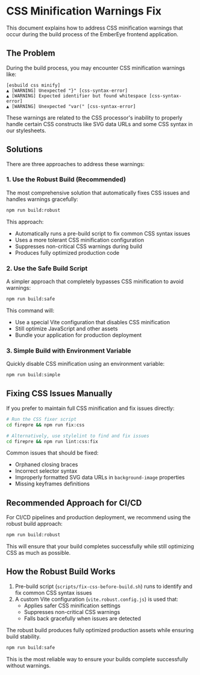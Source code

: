 # CSS Minification Warnings Fix

This document explains how to address CSS minification warnings that occur during the build process of the EmberEye frontend application.

## The Problem

During the build process, you may encounter CSS minification warnings like:

```
[esbuild css minify]
▲ [WARNING] Unexpected "}" [css-syntax-error]
▲ [WARNING] Expected identifier but found whitespace [css-syntax-error]
▲ [WARNING] Unexpected "var(" [css-syntax-error]
```

These warnings are related to the CSS processor's inability to properly handle certain CSS constructs like SVG data URLs and some CSS syntax in our stylesheets.

## Solutions

There are three approaches to address these warnings:

### 1. Use the Robust Build (Recommended)

The most comprehensive solution that automatically fixes CSS issues and handles warnings gracefully:

```bash
npm run build:robust
```

This approach:
- Automatically runs a pre-build script to fix common CSS syntax issues
- Uses a more tolerant CSS minification configuration
- Suppresses non-critical CSS warnings during build
- Produces fully optimized production code

### 2. Use the Safe Build Script

A simpler approach that completely bypasses CSS minification to avoid warnings:

```bash
npm run build:safe
```

This command will:
- Use a special Vite configuration that disables CSS minification
- Still optimize JavaScript and other assets
- Bundle your application for production deployment

### 3. Simple Build with Environment Variable

Quickly disable CSS minification using an environment variable:

```bash
npm run build:simple
```

## Fixing CSS Issues Manually

If you prefer to maintain full CSS minification and fix issues directly:

```bash
# Run the CSS fixer script
cd firepre && npm run fix:css

# Alternatively, use stylelint to find and fix issues
cd firepre && npm run lint:css:fix
```

Common issues that should be fixed:
- Orphaned closing braces
- Incorrect selector syntax
- Improperly formatted SVG data URLs in `background-image` properties
- Missing keyframes definitions

## Recommended Approach for CI/CD

For CI/CD pipelines and production deployment, we recommend using the robust build approach:

```bash
npm run build:robust
```

This will ensure that your build completes successfully while still optimizing CSS as much as possible.

## How the Robust Build Works

1. Pre-build script (`scripts/fix-css-before-build.sh`) runs to identify and fix common CSS syntax issues
2. A custom Vite configuration (`vite.robust.config.js`) is used that:
   - Applies safer CSS minification settings
   - Suppresses non-critical CSS warnings
   - Falls back gracefully when issues are detected

The robust build produces fully optimized production assets while ensuring build stability.

```bash
npm run build:safe
```

This is the most reliable way to ensure your builds complete successfully without warnings.
